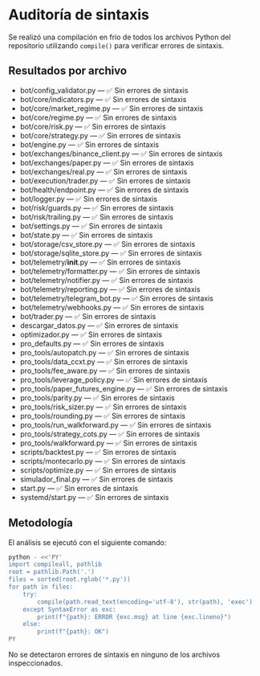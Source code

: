# Auditoría de sintaxis

Se realizó una compilación en frío de todos los archivos Python del repositorio utilizando `compile()` para verificar errores de sintaxis.

## Resultados por archivo

- bot/config_validator.py — ✅ Sin errores de sintaxis
- bot/core/indicators.py — ✅ Sin errores de sintaxis
- bot/core/market_regime.py — ✅ Sin errores de sintaxis
- bot/core/regime.py — ✅ Sin errores de sintaxis
- bot/core/risk.py — ✅ Sin errores de sintaxis
- bot/core/strategy.py — ✅ Sin errores de sintaxis
- bot/engine.py — ✅ Sin errores de sintaxis
- bot/exchanges/binance_client.py — ✅ Sin errores de sintaxis
- bot/exchanges/paper.py — ✅ Sin errores de sintaxis
- bot/exchanges/real.py — ✅ Sin errores de sintaxis
- bot/execution/trader.py — ✅ Sin errores de sintaxis
- bot/health/endpoint.py — ✅ Sin errores de sintaxis
- bot/logger.py — ✅ Sin errores de sintaxis
- bot/risk/guards.py — ✅ Sin errores de sintaxis
- bot/risk/trailing.py — ✅ Sin errores de sintaxis
- bot/settings.py — ✅ Sin errores de sintaxis
- bot/state.py — ✅ Sin errores de sintaxis
- bot/storage/csv_store.py — ✅ Sin errores de sintaxis
- bot/storage/sqlite_store.py — ✅ Sin errores de sintaxis
- bot/telemetry/__init__.py — ✅ Sin errores de sintaxis
- bot/telemetry/formatter.py — ✅ Sin errores de sintaxis
- bot/telemetry/notifier.py — ✅ Sin errores de sintaxis
- bot/telemetry/reporting.py — ✅ Sin errores de sintaxis
- bot/telemetry/telegram_bot.py — ✅ Sin errores de sintaxis
- bot/telemetry/webhooks.py — ✅ Sin errores de sintaxis
- bot/trader.py — ✅ Sin errores de sintaxis
- descargar_datos.py — ✅ Sin errores de sintaxis
- optimizador.py — ✅ Sin errores de sintaxis
- pro_defaults.py — ✅ Sin errores de sintaxis
- pro_tools/autopatch.py — ✅ Sin errores de sintaxis
- pro_tools/data_ccxt.py — ✅ Sin errores de sintaxis
- pro_tools/fee_aware.py — ✅ Sin errores de sintaxis
- pro_tools/leverage_policy.py — ✅ Sin errores de sintaxis
- pro_tools/paper_futures_engine.py — ✅ Sin errores de sintaxis
- pro_tools/parity.py — ✅ Sin errores de sintaxis
- pro_tools/risk_sizer.py — ✅ Sin errores de sintaxis
- pro_tools/rounding.py — ✅ Sin errores de sintaxis
- pro_tools/run_walkforward.py — ✅ Sin errores de sintaxis
- pro_tools/strategy_cots.py — ✅ Sin errores de sintaxis
- pro_tools/walkforward.py — ✅ Sin errores de sintaxis
- scripts/backtest.py — ✅ Sin errores de sintaxis
- scripts/montecarlo.py — ✅ Sin errores de sintaxis
- scripts/optimize.py — ✅ Sin errores de sintaxis
- simulador_final.py — ✅ Sin errores de sintaxis
- start.py — ✅ Sin errores de sintaxis
- systemd/start.py — ✅ Sin errores de sintaxis

## Metodología

El análisis se ejecutó con el siguiente comando:

```bash
python - <<'PY'
import compileall, pathlib
root = pathlib.Path('.')
files = sorted(root.rglob('*.py'))
for path in files:
    try:
        compile(path.read_text(encoding='utf-8'), str(path), 'exec')
    except SyntaxError as exc:
        print(f"{path}: ERROR {exc.msg} at line {exc.lineno}")
    else:
        print(f"{path}: OK")
PY
```

No se detectaron errores de sintaxis en ninguno de los archivos inspeccionados.
